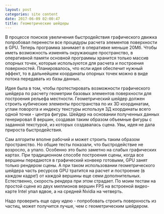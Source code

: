 ```yaml
---
layout: post
categories: site content
date: 2017-06-09 02:00:47
title: Геометрические шейдеры
---
```

В процессе поисков увеличения быстродействия графического движка попробовал перенести все 
процедуры расчета элементов поверхности в GPU. Теперь программа занимает в оперативке 
меньше 20Мб. Чтобы иметь возможность изменять окружающее пространство, в оперативной 
памяти основной программы хранится только массив опорных точек, которые используются для 
расчета и построения поверхностей. Планировалось, что если идея обеспечит нужный эффект, то в 
дальнейшем координаты опорных точек можно в виде потока передавать из базы данных.

Идея была в том, чтобы протестировать возможности графического шейдера по расчету 
геометрии базовых элементов поверхности для построения рельефа местности. Геометрический 
шейдер должен строить кубические элементы пространства по их 3D координатам, углам 
поворота и индексу текстуры используя 3Д координаты всего одной точки - центра фигуры. 
Шейдер на основании полученных данных генерировал 8 вершин, создавая таким образом 
объемные фигуры с заданной текстурой, из которых создавалась сцена. Увы, идея не дала 
прироста быстродействия.

Сам алгоритм вполне рабочий и может строить таким образом пространство. Но общие тесты 
показали, что быстродействие не возросло, а упало. Особенно это было заметно на слабых 
графических картах. При традиционном способе построения сцены, когда все вершины 
передаются в графический конвеер готовыми, GPU занят только рендером сцены. А при таком 
использовании геометрического шейдера часть ресурсов GPU тратится на расчет и построение (в 
каждом кадре!) от каждой вершины еще семи дополнительных. Естественно, скорость рендера 
при этом страдает. По моим тестам на простой сцене из двух миллионов вершин FPS на встроеной 
видео-карте Intel упал вдвое, а на средней Nvidia на четверть.

Надо проверить еще одну идею - попробовать строить поверхность из частиц, может получится 
лучше, чем с геометрическим шейдером.


